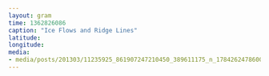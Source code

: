 ```yaml
---
layout: gram
time: 1362826086
caption: "Ice Flows and Ridge Lines"
latitude: 
longitude: 
media:
- media/posts/201303/11235925_861907247210450_389611175_n_17842624786000351.jpg
---
```

